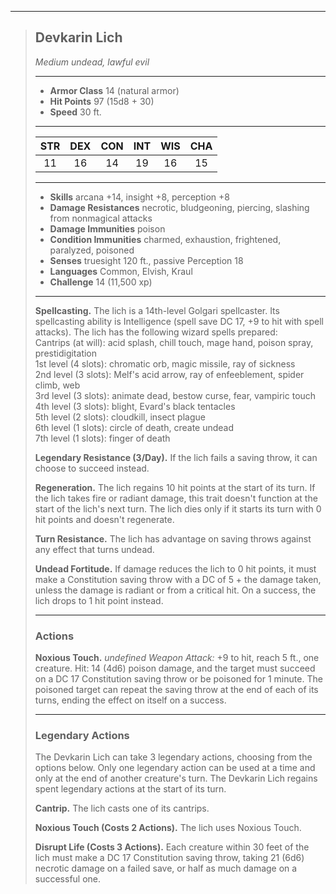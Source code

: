 ***
> ## Devkarin Lich
> *Medium undead, lawful evil*
> 
> ***
> 
> - **Armor Class** 14 (natural armor)
> - **Hit Points** 97 (15d8 + 30)
> - **Speed** 30 ft.
> 
> ***
> 
> |STR|DEX|CON|INT|WIS|CHA|
> |:---:|:---:|:---:|:---:|:---:|:---:|
> |11|16|14|19|16|15|
> 
> ***
> 
> - **Skills** arcana +14, insight +8, perception +8
> - **Damage Resistances** necrotic, bludgeoning, piercing, slashing from nonmagical attacks
> - **Damage Immunities** poison
> - **Condition Immunities** charmed, exhaustion, frightened, paralyzed, poisoned
> - **Senses** truesight 120 ft., passive Perception 18
> - **Languages** Common, Elvish, Kraul
> - **Challenge** 14 (11,500 xp)
> 
> ***
> 
> **Spellcasting.** The lich is a 14th-level Golgari spellcaster. Its spellcasting ability is Intelligence (spell save DC 17, +9 to hit with spell attacks). The lich has the following wizard spells prepared:  
> Cantrips (at will): acid splash, chill touch, mage hand, poison spray, prestidigitation  
> 1st level (4 slots): chromatic orb, magic missile, ray of sickness  
> 2nd level (3 slots): Melf's acid arrow, ray of enfeeblement, spider climb, web  
> 3rd level (3 slots): animate dead, bestow curse, fear, vampiric touch  
> 4th level (3 slots): blight, Evard's black tentacles  
> 5th level (2 slots): cloudkill, insect plague  
> 6th level (1 slots): circle of death, create undead  
> 7th level (1 slots): finger of death
> 
> **Legendary Resistance (3/Day).** If the lich fails a saving throw, it can choose to succeed instead.
> 
> **Regeneration.** The lich regains 10 hit points at the start of its turn. If the lich takes fire or radiant damage, this trait doesn't function at the start of the lich's next turn. The lich dies only if it starts its turn with 0 hit points and doesn't regenerate.
> 
> **Turn Resistance.** The lich has advantage on saving throws against any effect that turns undead.
> 
> **Undead Fortitude.** If damage reduces the lich to 0 hit points, it must make a Constitution saving throw with a DC of 5 + the damage taken, unless the damage is radiant or from a critical hit. On a success, the lich drops to 1 hit point instead.
> 
> ***
> 
> ### Actions
> **Noxious Touch.** *undefined Weapon Attack:* +9 to hit, reach 5 ft., one creature. Hit: 14 (4d6) poison damage, and the target must succeed on a DC 17 Constitution saving throw or be poisoned for 1 minute. The poisoned target can repeat the saving throw at the end of each of its turns, ending the effect on itself on a success.
> 
> ***
> 
> ### Legendary Actions
> The Devkarin Lich can take 3 legendary actions, choosing from the options below. Only one legendary action can be used at a time and only at the end of another creature's turn. The Devkarin Lich regains spent legendary actions at the start of its turn.
> 
> **Cantrip.** The lich casts one of its cantrips.
> 
> **Noxious Touch (Costs 2 Actions).** The lich uses Noxious Touch.
> 
> **Disrupt Life (Costs 3 Actions).** Each creature within 30 feet of the lich must make a DC 17 Constitution saving throw, taking 21 (6d6) necrotic damage on a failed save, or half as much damage on a successful one.